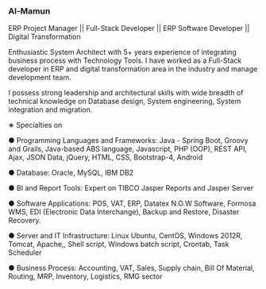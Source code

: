 ### Al-Mamun
ERP Project Manager || Full-Stack Developer || ERP Software Developer || Digital Transformation



Enthusiastic System Architect with 5+ years experience of integrating business process with Technology Tools. I have worked as a Full-Stack developer in ERP and digital transformation area in the industry and manage development team.

I possess strong leadership and architectural skills with wide breadth of technical knowledge on Database design, System engineering, System integration and migration.

✬ Specialties on

● Programming Languages and Frameworks: Java - Spring Boot, Groovy and Grails, Java-based ABS language, Javascript, PHP (OOP), REST API, Ajax, JSON Data, jQuery, HTML, CSS, Bootstrap-4, Android

● Database: Oracle, MySQL, IBM DB2

● BI and Report Tools: Expert on TIBCO Jasper Reports and Jasper Server

● Software Applications: POS, VAT, ERP, Datatex N.O.W Software, Formosa WMS, EDI (Electronic Data Interchange), Backup and Restore, Disaster Recovery.

● Server and IT Infrastructure: Linux Ubuntu, CentOS, Windows 2012R, Tomcat, Apache,, Shell script, Windows batch script, Crontab, Task Scheduler

● Business Process: Accounting, VAT, Sales, Supply chain, Bill Of Material, Routing, MRP, Inventory, Logistics, RMG sector


<!--
**mamun7025/mamun7025** is a ✨ _special_ ✨ repository because its `README.md` (this file) appears on your GitHub profile.

Here are some ideas to get you started:

- 🔭 I’m currently working on ...
- 🌱 I’m currently learning ...
- 👯 I’m looking to collaborate on ...
- 🤔 I’m looking for help with ...
- 💬 Ask me about ...
- 📫 How to reach me: ...
- 😄 Pronouns: ...
- ⚡ Fun fact: ...
-->
